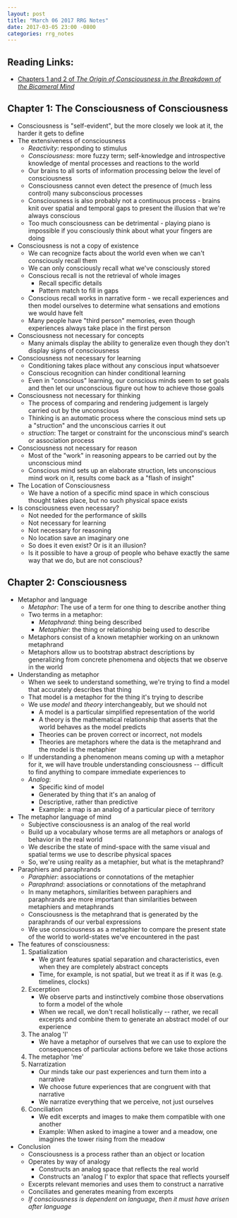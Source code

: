 ```yaml
---
layout: post
title: "March 06 2017 RRG Notes"
date: 2017-03-05 23:00 -0800
categories: rrg_notes
---
```


## Reading Links:
* [Chapters 1 and 2 of _The Origin of Consciousness in the Breakdown of the Bicameral Mind_](https://drive.google.com/file/d/0BzKwiT2PDjo9QnZYQ0t6TTlfMEE/view)

## Chapter 1: The Consciousness of Consciousness
* Consciousness is "self-evident", but the more closely we look at it, the harder it gets to define
* The extensiveness of consciousness
	- _Reactivity_: responding to stimulus
	- _Consciousness_: more fuzzy term; self-knowledge and introspective knowledge of mental processes and reactions to the world
	- Our brains to all sorts of information processing below the level of consciousness
	- Consciousness cannot even detect the presence of (much less control) many subconscious processes
	- Consciousness is also probably not a continuous process - brains knit over spatial and temporal gaps to present the illusion that we're always conscious
	- Too much consciousness can be detrimental - playing piano is impossible if you consciously think about what your fingers are doing
* Consciousness is not a copy of existence
	- We can recognize facts about the world even when we can't consciously recall them
	- We can only consciously recall what we've consciously stored
	- Conscious recall is not the retrieval of whole images
		- Recall specific details
		- Pattern match to fill in gaps
	- Conscious recall works in narrative form - we recall experiences and then model ourselves to determine what sensations and emotions we would have felt
	- Many people have "third person" memories, even though experiences always take place in the first person
* Consciousness not necessary for concepts
	- Many animals display the ability to generalize even though they don't display signs of consciousness
* Consciousness not necessary for learning
	- Conditioning takes place without any conscious input whatsoever
	- Conscious recognition can hinder conditional learning
	- Even in "conscious" learning, our conscious minds seem to set goals and then let our unconscious figure out how to achieve those goals
* Consciousness not necessary for thinking
	- The process of comparing and rendering judgement is largely carried out by the unconscious
	- Thinking is an automatic process where the conscious mind sets up a "struction" and the unconscious carries it out
	- _struction_: The target or constraint for the unconscious mind's search or association process
* Consciousness not necessary for reason
	- Most of the "work" in reasoning appears to be carried out by the unconscious mind
	- Conscious mind sets up an elaborate struction, lets unconscious mind work on it, results come back as a "flash of insight"
* The Location of Consciousness
	- We have a notion of a specific mind space in which conscious thought takes place, but no such physical space exists
* Is consciousness even necessary?
	- Not needed for the performance of skills
	- Not necessary for learning
	- Not necessary for reasoning
	- No location save an imaginary one
	- So does it even exist? Or is it an illusion?
	- Is it possible to have a group of people who behave exactly the same way that we do, but are not conscious?

## Chapter 2: Consciousness
* Metaphor and language
	- _Metaphor_: The use of a term for one thing to describe another thing
	- Two terms in a metaphor:
		- _Metaphrand_: thing being described
		- _Metaphier_: the thing or relationship being used to describe
	- Metaphors consist of a known metaphier working on an unknown metaphrand
	- Metaphors allow us to bootstrap abstract descriptions by generalizing from concrete phenomena and objects that we observe in the world
* Understanding as metaphor
	- When we seek to understand something, we're trying to find a model that accurately describes that thing
	- That model is a metaphor for the thing it's trying to describe
	- We use _model_ and _theory_ interchangeably, but we should not
		- A model is a particular simplified representation of the world
		- A theory is the mathematical relationship that asserts that the world behaves as the model predicts
		- Theories can be proven correct or incorrect, not models
		- Theories are metaphors where the data is the metaphrand and the model is the metaphier
	- If understanding a phenomenon means coming up with a metaphor for it, we will have trouble understanding consciousness -- difficult to find anything to compare immediate experiences to
	- _Analog_: 
		- Specific kind of model
		- Generated by thing that it's an analog of
		- Descriptive, rather than predictive
		- Example: a map is an analog of a particular piece of territory
* The metaphor language of mind
	- Subjective consciousness is an analog of the real world
	- Build up a vocabulary whose terms are all metaphors or analogs of behavior in the real world
	- We describe the state of mind-space with the same visual and spatial terms we use to describe physical spaces
	- So, we're using reality as a metaphier, but what is the metaphrand?
* Paraphiers and paraphrands
	- _Paraphier_: associations or connotations of the metaphier
	- _Paraphrand_: associations or connotations of the metaphrand
	- In many metaphors, similarities between paraphiers and paraphrands are more important than similarities between metaphiers and metaphrands
	- Consciousness is the metaphrand that is generated by the paraphrands of our verbal expressions
	- We use consciousness as a metaphier to compare the present state of the world to world-states we've encountered in the past
* The features of consciousness:
	1. Spatialization
		- We grant features spatial separation and characteristics, even when they are completely abstract concepts
		- Time, for example, is not spatial, but we treat it as if it was (e.g. timelines, clocks)
	2. Excerption
		- We observe parts and instinctively combine those observations to form a model of the whole
		- When we recall, we don't recall holistically -- rather, we recall excerpts and combine them to generate an abstract model of our experience
	3. The analog 'I'
		- We have a metaphor of ourselves that we can use to explore the consequences of particular actions before we take those actions
	4. The metaphor 'me'
	5. Narratization
		- Our minds take our past experiences and turn them into a narrative
		- We choose future experiences that are congruent with that narrative
		- We narratize everything that we perceive, not just ourselves
	6. Conciliation
		- We edit excerpts and images to make them compatible with one another
		- Example: When asked to imagine a tower and a meadow, one imagines the tower rising from the meadow
* Conclusion
	- Consciousness is a process rather than an object or location
	- Operates by way of analogy
		- Constructs an analog space that reflects the real world
		- Constructs an 'analog I' to explor that space that reflects yourself
	- Excerpts relevant memories and uses them to construct a narrative
	- Conciliates and generates meaning from excerpts
	- *If consciousness is dependent on language, then it must have arisen after language*
